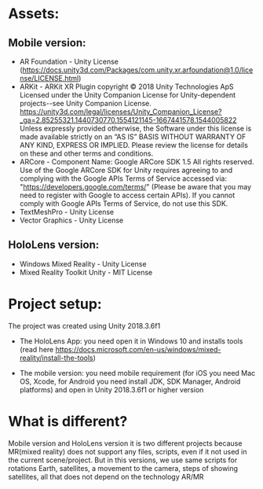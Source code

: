 # Assets:
## Mobile version:
- AR Foundation  - Unity License (https://docs.unity3d.com/Packages/com.unity.xr.arfoundation@1.0/license/LICENSE.html)
- ARKit - ARKit XR Plugin copyright © 2018 Unity Technologies ApS
Licensed under the Unity Companion License for Unity-dependent projects--see Unity Companion License.  https://unity3d.com/legal/licenses/Unity_Companion_License?_ga=2.85255321.1440730770.1554121145-1667441578.1544005822
Unless expressly provided otherwise, the Software under this license is made available strictly on an “AS IS” BASIS WITHOUT WARRANTY OF ANY KIND, EXPRESS OR IMPLIED. Please review the license for details on these and other terms and conditions.
- ARCore  -
 Component Name: Google ARCore SDK 1.5
 All rights reserved. Use of the Google ARCore SDK for Unity requires agreeing to and complying with the Google APIs Terms of Service accessed via:  "https://developers.google.com/terms/" (Please be aware that you may need to register with Google to access certain APIs). If you cannot comply with Google APIs Terms of Service, do not use this SDK.
- TextMeshPro  - Unity License
- Vector Graphics  - Unity License

## HoloLens version:
- Windows Mixed Reality - Unity License
- Mixed Reality Toolkit Unity - MIT License

#  Project setup:
The project was created using Unity 2018.3.6f1

- The HoloLens App: you need open it in Windows 10 and installs tools (read here https://docs.microsoft.com/en-us/windows/mixed-reality/install-the-tools)

- The mobile version: you need mobile requirement (for iOS you need  Mac OS, Xcode, for Android you need install JDK, SDK Manager, Android platforms) and open in Unity 2018.3.6f1 or higher version

#  What is different?
Mobile version and HoloLens version it is two different projects because MR(mixed reality) does not support any files, scripts, even if it not used in the current scene/project.
But in this versions, we use same scripts for rotations Earth, satellites, a movement to the camera, steps of showing satellites, all that does not depend on the technology AR/MR
